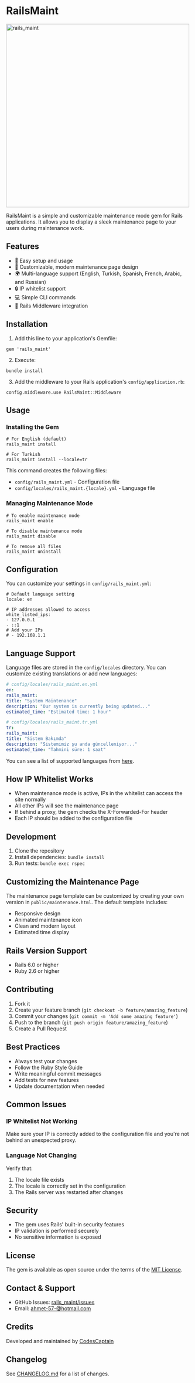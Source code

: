 # RailsMaint

<img src="https://github.com/user-attachments/assets/4daa45fe-833b-48c5-9f69-457424769804" width="500" height="500" alt="rails_maint">

RailsMaint is a simple and customizable maintenance mode gem for Rails applications. It allows you to display a sleek maintenance page to your users during maintenance work.

## Features

- 🚀 Easy setup and usage
- 🎨 Customizable, modern maintenance page design
- 🌍 Multi-language support (English, Turkish, Spanish, French, Arabic, and Russian)
- 🔒 IP whitelist support
- 💻 Simple CLI commands
- 🎯 Rails Middleware integration

## Installation

1. Add this line to your application's Gemfile:

```
gem 'rails_maint'
```

2. Execute:

```
bundle install
```

3. Add the middleware to your Rails application's `config/application.rb`:

```
config.middleware.use RailsMaint::Middleware
```

## Usage

### Installing the Gem

```
# For English (default)
rails_maint install

# For Turkish
rails_maint install --locale=tr
```

This command creates the following files:

- `config/rails_maint.yml` - Configuration file
- `config/locales/rails_maint.{locale}.yml` - Language file

### Managing Maintenance Mode

```
# To enable maintenance mode
rails_maint enable

# To disable maintenance mode
rails_maint disable

# To remove all files
rails_maint uninstall
```

## Configuration

You can customize your settings in `config/rails_maint.yml`:

```
# Default language setting
locale: en

# IP addresses allowed to access
white_listed_ips:
- 127.0.0.1
- ::1
# Add your IPs
# - 192.168.1.1
```

## Language Support

Language files are stored in the `config/locales` directory. You can customize existing translations or add new languages:

```yml
# config/locales/rails_maint.en.yml
en:
rails_maint:
title: "System Maintenance"
description: "Our system is currently being updated..."
estimated_time: "Estimated time: 1 hour"
```

```yml
# config/locales/rails_maint.tr.yml
tr:
rails_maint:
title: "Sistem Bakımda"
description: "Sistemimiz şu anda güncelleniyor..."
estimated_time: "Tahmini süre: 1 saat"
```

You can see a list of supported languages from [here](lib/rails_maint/assets/locales).

## How IP Whitelist Works

- When maintenance mode is active, IPs in the whitelist can access the site normally
- All other IPs will see the maintenance page
- If behind a proxy, the gem checks the X-Forwarded-For header
- Each IP should be added to the configuration file

## Development

1. Clone the repository
2. Install dependencies: `bundle install`
3. Run tests: `bundle exec rspec`

## Customizing the Maintenance Page

The maintenance page template can be customized by creating your own version in `public/maintenance.html`. The default template includes:

- Responsive design
- Animated maintenance icon
- Clean and modern layout
- Estimated time display

## Rails Version Support

- Rails 6.0 or higher
- Ruby 2.6 or higher

## Contributing

1. Fork it
2. Create your feature branch (`git checkout -b feature/amazing_feature`)
3. Commit your changes (`git commit -m 'Add some amazing feature'`)
4. Push to the branch (`git push origin feature/amazing_feature`)
5. Create a Pull Request

## Best Practices

- Always test your changes
- Follow the Ruby Style Guide
- Write meaningful commit messages
- Add tests for new features
- Update documentation when needed

## Common Issues

### IP Whitelist Not Working

Make sure your IP is correctly added to the configuration file and you're not behind an unexpected proxy.

### Language Not Changing

Verify that:

1. The locale file exists
2. The locale is correctly set in the configuration
3. The Rails server was restarted after changes

## Security

- The gem uses Rails' built-in security features
- IP validation is performed securely
- No sensitive information is exposed

## License

The gem is available as open source under the terms of the [MIT License](https://opensource.org/licenses/MIT).

## Contact & Support

- GitHub Issues: [rails_maint/issues](https://github.com/codescaptain/rails_maint/issues)
- Email: [ahmet-57-@hotmail.com](mailto:ahmet-57-@hotmail.com)

## Credits

Developed and maintained by [CodesCaptain](https://github.com/codescaptain)

## Changelog

See [CHANGELOG.md](CHANGELOG.md) for a list of changes.
